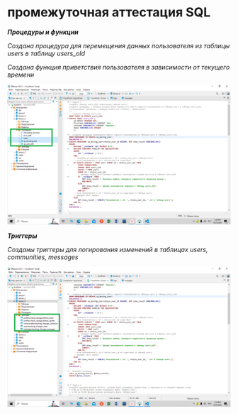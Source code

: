 # промежуточная аттестация SQL


***Процедуры и функции***

*Создана процедура для перемещения данных пользователя
из  таблицы users в таблицу users_old*

*Создана функция приветствия пользователя в зависимости от текущего времени*


![alt text](<Процедуры и функции.png>)

***Триггеры***

*Созданы триггеры для логирования изменений в таблицах users, communities, messages*

![alt text](Триггеры.png)


